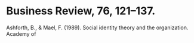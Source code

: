 # Business Review, 76, 121–137.

Ashforth, B., & Mael, F. (1989). Social identity theory and the organization. Academy of